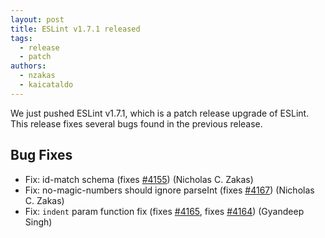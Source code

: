 ```yaml
---
layout: post
title: ESLint v1.7.1 released
tags:
  - release
  - patch
authors:
  - nzakas
  - kaicataldo
---
```


We just pushed ESLint v1.7.1, which is a patch release upgrade of ESLint. This release  fixes several bugs found in the previous release.










## Bug Fixes


* Fix: id-match schema (fixes [#4155](https://github.com/eslint/eslint/issues/4155)) (Nicholas C. Zakas)
* Fix: no-magic-numbers should ignore parseInt (fixes [#4167](https://github.com/eslint/eslint/issues/4167)) (Nicholas C. Zakas)
* Fix: `indent` param function fix (fixes [#4165](https://github.com/eslint/eslint/issues/4165), fixes [#4164](https://github.com/eslint/eslint/issues/4164)) (Gyandeep Singh)
